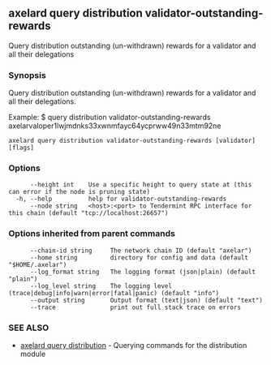 ## axelard query distribution validator-outstanding-rewards

Query distribution outstanding (un-withdrawn) rewards for a validator and all their delegations

### Synopsis

Query distribution outstanding (un-withdrawn) rewards for a validator and all their delegations.

Example:
$ <appd> query distribution validator-outstanding-rewards axelarvaloper1lwjmdnks33xwnmfayc64ycprww49n33mtm92ne

```
axelard query distribution validator-outstanding-rewards [validator] [flags]
```

### Options

```
      --height int    Use a specific height to query state at (this can error if the node is pruning state)
  -h, --help          help for validator-outstanding-rewards
      --node string   <host>:<port> to Tendermint RPC interface for this chain (default "tcp://localhost:26657")
```

### Options inherited from parent commands

```
      --chain-id string     The network chain ID (default "axelar")
      --home string         directory for config and data (default "$HOME/.axelar")
      --log_format string   The logging format (json|plain) (default "plain")
      --log_level string    The logging level (trace|debug|info|warn|error|fatal|panic) (default "info")
      --output string       Output format (text|json) (default "text")
      --trace               print out full stack trace on errors
```

### SEE ALSO

- [axelard query distribution](axelard_query_distribution.md)	 - Querying commands for the distribution module
